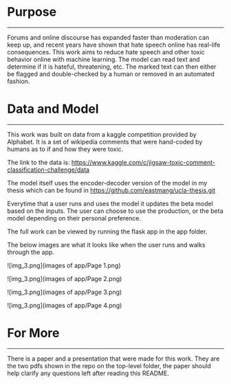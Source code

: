 # Purpose

---

Forums and online discourse has expanded faster than moderation can keep up, and recent years have shown that hate speech
online has real-life consequences. This work aims to reduce hate speech and other toxic behavior online with machine learning.
The model can read text and determine if it is hateful, threatening, etc. The marked text can then either be flagged and 
double-checked by a human or removed in an automated fashion. 

# Data and Model

---

This work was built on data from a kaggle competition provided by Alphabet. It is a set of wikipedia comments that were
hand-coded by humans as to if and how they were toxic. 

The link to the data is: https://www.kaggle.com/c/jigsaw-toxic-comment-classification-challenge/data

The model itself uses the encoder-decoder version of the model in my thesis which can be found in https://github.com/eastmang/ucla-thesis.git

Everytime that a user runs and uses the model it updates the beta model based on the inputs. The user can choose to use
the production, or the beta model depending on their personal preference. 


The full work can be viewed by running the flask app in the app folder.

The below images are what it looks like when the user runs and walks through the app.

![img_3.png](images of app/Page 1.png)

![img_3.png](images of app/Page 2.png)

![img_3.png](images of app/Page 3.png)

![img_3.png](images of app/Page 4.png)


# For More

---

There is a paper and a presentation that were made for this work. They are the two pdfs shown in the repo
on the top-level folder, the paper should help clarify any questions left after reading this README. 